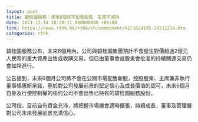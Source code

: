```yaml
---
layout: post
title: 碧桂園服務：未來6個月不配售新股　主席不減持
date: 2021-12-14 20:30:11.000000000 +08:00
link: https://news.rthk.hk/rthk/ch/component/k2/1624195-20211214.htm
categories: rthk
---
```


碧桂園服務公布，未來6個月內，公司與碧桂園集團預計不會發生對價超過2億元人民幣的重大資產出售或收購交易，但已由董事會或股東會批准的持續關連交易仍會如常進行。

公告提到，未來6個月公司將不會在公開市場配售新股，控股股東、主席兼非執行董事楊惠妍承諾，基於對公司發展前景的堅定信心及成長價值的認可，未來6個月自身及行使控制權的任何公司不會出售已持有的碧桂園服務股份。

公司指，目前自有資金充沛，將把握市場機會適時擴張，持續成長，董事及管理層對公司未來發展前景充滿信心。
